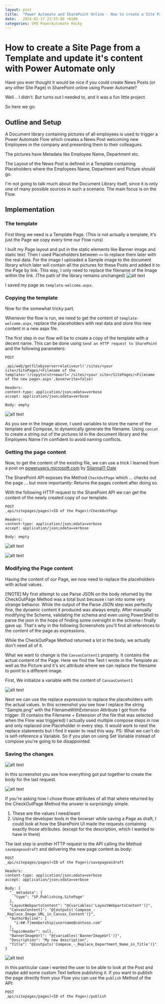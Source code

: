 ```yaml
---
layout: post
title:  "Power Automate and SharePoint Online - How to create a Site Page from a Template and update it's content with Power Automate only"
date:   2024-02-17 23:53:00 +0100
categories: SPO PowerAutomate Hacky
---
```




# How to create a Site Page from a Template and update it's content with Power Automate only

Have you ever thought it would be nice if you could create News Posts (or any other Site Page) in SharePoint online using Power Automate?

Well .. I didn't. But turns out I needed to, and it was a fun little project.

So here we go:

## Outline and Setup

A Document library containing pictures of all employees is used to trigger a Power Automate Flow which creates a News Post welcoming new Employees in the company and presenting them to their colleagues.

The pictures have Metadata like Employee Name, Department etc.

The Layout of the News Post is defined in a Template containing Placeholders where the Employees Name, Department and Picture should go.

I'm not going to talk much about the Document Library itself, since it is only one of many possible sources in such a scenario. The main focus is on the Flow.

## Implementation 

### The template
First thing we need is a Template Page. (This is not actually a template, it's just the Page we copy every time our Flow runs)

I built my Page layout and put in the static elements like Banner image and static text.
Then I used Placeholders between `<>` to replace them later with the real data.
For the image I uploaded a Sample image to the document library which later will contain all the pictures for these Posts and added it to the Page by link. This way, I only need to replace the filename of the Image within the link. (The path of the library remains unchanged)
![alt text](/SnippetsAndBits/assets/images/2024-02-17-PA_create_and_modify_sitepage/image-7.png)

I saved my page as `template-welcome.aspx`.

### Copying the template
Now for the somewhat tricky part.

Whenever the flow is run, we need to get the content of `template-welcome.aspx`, replace the placeholders with real data and store this new content in a new aspx file.

The first step in our flow will be to create a copy of the template with a decent name.
This can be done using `Send an HTTP request to SharePoint` and the following parameters:

```
POST

_api/web/getfilebyserverrelativeurl('/sites/<your site>/SitePages/<Filename of the template>')/copyto(strnewurl='/sites/<your site>/SitePages/<Filename of the new page>.aspx',boverwrite=false)

Headers:
content-type: application/json;odata=verbose
accept: application/json;odata=verbose

Body: empty
```

![alt text](/SnippetsAndBits/assets/images/2024-02-17-PA_create_and_modify_sitepage/image.png)


As you see in the Image above, I used variables to store the name of the template and Compose, to dynamically generate the filename. Using `concat` to create a string out of the pictures Id in the document library and the Employees Name I'm confident to avoid naming conflicts.


### Getting the page content
Now, to get the content of the existing file, we can use a trick I learned from a post on [powerusers.microsoft.com](https://powerusers.microsoft.com/t5/Building-Flows/Change-the-content-of-a-SharePoint-page/td-p/1558883) by [SilannaIT-Dale](https://powerusers.microsoft.com/t5/user/viewprofilepage/user-id/636648)



The SharePoint API exposes the Method `CheckOutPage` which ... checks out the page ... but more importantly: Returns the pages content after doing so.

With the following HTTP request to the SharePoint API we can get the content of the newly created copy of our template.

```
POST 
_api/sitepages/pages(<ID of the Page>)/CheckOutPage

Headers:
content-type: application/json;odata=verbose
accept: application/json;odata=verbose

Body: empty
```

![alt text](/SnippetsAndBits/assets/images/2024-02-17-PA_create_and_modify_sitepage/image-1.png)

![alt text](/SnippetsAndBits/assets/images/2024-02-17-PA_create_and_modify_sitepage/image-2.png)


### Modifying the Page content
Having the content of our Page, we now need to replace the placeholders with actual values.



[!NOTE]
My first attempt to use Parse JSON on the body returned by the CheckOutPage Method was a total bust because i ran into some very strange behavior.
While the output of the Parse JSON step was perfectly fine, the dynamic content it produced was always empty. After manually modifying the Schema, validating the schema and even using PowerShell to parse the json in the hope of finding some oversight in the schema i finally gave up.
That's why in the following Screenshots you'll find all references to the content of the page as expressions.



While the CheckOutPage Method returned a lot in the body, we actually don't need all of it. 


What we want to change is the `CanvasContent1` property. It contains the actual content of the Page.
Here we find the Text I wrote in the Template as well as the Picture and it's src attribute where we can replace the filename to point to a different image.

First, We initialize a variable with the content of `CanvasContent1`

![alt text](/SnippetsAndBits/assets/images/2024-02-17-PA_create_and_modify_sitepage/image-3.png)

Next we can use the replace expression to replace the placeholders with the actual values.
In this screenshot you see how I replace the string "Sample.png" with the FilenameWithExtension Attribute I got from the trigger. (It contains the Filename + Extension of the file that was selected when the Flow was triggered)
I actually used multiple compose steps in row and only replaced one Placeholder in every step.
It would work to nest the replace statements but I find it easier to read this way.
PS: What we can't do is self-reference a Variable. So if you plan on using Set Variable instead of compose you're going to be disappointed.

### Saving the changes

![alt text](/SnippetsAndBits/assets/images/2024-02-17-PA_create_and_modify_sitepage/image-4.png)

In this screenshot you see how everything got put together to create the body for the last request.

![alt text](/SnippetsAndBits/assets/images/2024-02-17-PA_create_and_modify_sitepage/image-5.png)

If you're asking how I chose those attributes of all that where returned by the CheckOutPage Method the answer is surprisingly simple.

1. These are the values I need/want
2. Using the developer tools in the browser while saving a Page as draft, I could look at how the SharePoint UI made the requests containing exactly those attributes. (except for the description, which I wanted to have in there)  



The last step is another HTTP request to the API calling the Method `savepageasdraft` and delivering the new page content as body:


```
POST
_api/sitepages/pages(<ID of the Page>)/savepageasdraft

Headers:
content-type: application/json;odata=verbose
accept: application/json;odata=verbose

Body: {
  "__metadata": {
    "type": "SP.Publishing.SitePage"
  },
  "LayoutWebpartsContent": "@{variables('LayoutWebpartsContent')}",
  "CanvasContent1": "@{outputs('Compose_-_Replace_Image_URL_in_Canvas_Content')}",
  "AuthorByline": [
    "i:0#.f|membership|username@contoso.com"
  ],
  "TopicHeader": null,
  "BannerImageUrl": "@{variables('BannerImageUrl')}",
  "Description": "My new description",
  "Title": "@{outputs('Compose_-_Replace_Department_Name_in_Title')}"
}
```

![alt text](/SnippetsAndBits/assets/images/2024-02-17-PA_create_and_modify_sitepage/image-6.png)

In this particular case i wanted the user to be able to look at the Post and maybe add some custom Text before publishing it. 
If you want to publish the page directly from your Flow you can use the `publish` Method of the API:

```
POST 
_api/sitepages/pages(<ID of the Page>)/publish
```

